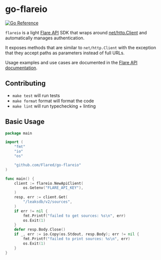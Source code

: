 # go-flareio

[![Go Reference](https://pkg.go.dev/badge/github.com/Flared/go-flareio.svg)](https://pkg.go.dev/github.com/Flared/go-flareio)

`flareio` is a light [Flare API](https://api.docs.flare.io/) SDK that wraps around [net/http.Client](https://pkg.go.dev/net/http#Client) and automatically manages authentication.

It exposes methods that are similar to `net/http.Client` with the exception that they accept paths as parameters instead of full URLs.

Usage examples and use cases are documented in the [Flare API documentation](https://api.docs.flare.io/sdk/go).

## Contributing

- `make test` will run tests
- `make format` format will format the code
- `make lint` will run typechecking + linting


## Basic Usage

```go
package main

import (
	"fmt"
	"io"
	"os"

	"github.com/Flared/go-flareio"
)

func main() {
	client := flareio.NewApiClient(
		os.Getenv("FLARE_API_KEY"),
	)
	resp, err := client.Get(
		"/leaksdb/v2/sources",
	)
	if err != nil {
		fmt.Printf("failed to get sources: %s\n", err)
		os.Exit(1)
	}
	defer resp.Body.Close()
	if _, err := io.Copy(os.Stdout, resp.Body); err != nil {
		fmt.Printf("failed to print sources: %s\n", err)
		os.Exit(1)
	}
}
```
